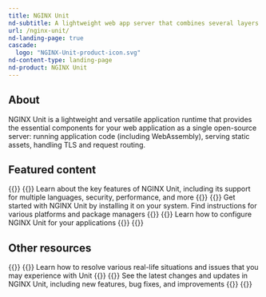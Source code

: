 ```yaml
---
title: NGINX Unit
nd-subtitle: A lightweight web app server that combines several layers of the typical application stack into a single component
url: /nginx-unit/
nd-landing-page: true
cascade:
  logo: "NGINX-Unit-product-icon.svg"
nd-content-type: landing-page
nd-product: NGINX Unit
---
```


## About

NGINX Unit is a lightweight and versatile application runtime that provides the essential components for your web application as a single open-source server: running application code (including WebAssembly), serving static assets, handling TLS and request routing.

## Featured content

{{<card-section showAsCards="true" isFeaturedSection="true">}}
  {{<card title="Key features" titleUrl="/nginx-unit/keyfeatures/" isFullSize="true" icon="unplug">}}
    Learn about the key features of NGINX Unit, including its support for multiple languages, security, performance, and more
  {{</card >}}
  {{<card title="Installation" titleUrl="/nginx-unit/installation/" isFullSize="true">}}
    Get started with NGINX Unit by installing it on your system. Find instructions for various platforms and package managers
  {{</card >}}
  {{<card title="Configuration" titleUrl="/nginx-unit/configuration/" isFullSize="true">}}
    Learn how to configure NGINX Unit for your applications
  {{</card >}}
{{</card-section>}}

## Other resources

{{<card-section showAsCards="true">}}
  {{<card title="How-to guides" titleUrl="/nginx-unit/howto/" isFullSize="true">}}
    Learn how to resolve various real-life situations and issues that you may experience with Unit
  {{</card >}}
  {{<card title="Changelog" titleUrl="/nginx-unit/changes/" isFullSize="true" icon="file-clock">}}
    See the latest changes and updates in NGINX Unit, including new features, bug fixes, and improvements
  {{</card >}}
{{</card-section>}}